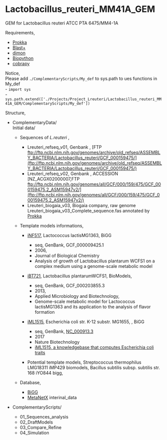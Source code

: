 # Lactobacillus_reuteri_MM41A_GEM
GEM for Lactobacillus reuteri ATCC PTA 6475/MM4-1A

Requirements,
- [Prokka](http://github.com) 
- [Blast+](https://blast.ncbi.nlm.nih.gov/Blast.cgi?CMD=Web&PAGE_TYPE=BlastDocs&DOC_TYPE=Download)
- [dimon](https://github.com/bbuchfink/diamond)
- [Biopython](https://biopython.org/)
- [cobrapy](https://opencobra.github.io/cobrapy/)

Notice, <br />
Please add `./ComplementaryScripts/My_def` to sys.path to ues functions in My_def   <br />
    - `import sys`    <br />
    - `sys.path.extend(['./Projects/Project_Lreuteri/Lactobacillus_reuteri_MM41A_GEM/ComplementaryScripts/My_def'])` 

Structure,

- ComplementaryData/  <br />
    Initial data/  <br />
    - Sequences of *L.reuteri* ,
        - Lreuteri_refseq_v01, Genbank , [FTP ftp://ftp.ncbi.nlm.nih.gov/genomes/archive/old_refseq/ASSEMBLY_BACTERIA/Lactobacillus_reuteri/GCF_000159475/](ftp://ftp.ncbi.nlm.nih.gov/genomes/archive/old_refseq/ASSEMBLY_BACTERIA/Lactobacillus_reuteri/GCF_000159475/)
        - Lreuteri_refseq_v02, Genbank , ACCESSION   [NZ_ACGX02000007,FTP ftp://ftp.ncbi.nlm.nih.gov/genomes/all/GCF/000/159/475/GCF_000159475.2_ASM15947v2/](ftp://ftp.ncbi.nlm.nih.gov/genomes/all/GCF/000/159/475/GCF_000159475.2_ASM15947v2/)
        - Lreuteri_biogaia_v03, Biogaia company, raw genome Lreuteri_biogaia_v03_Complete_sequence.fas annotated by [Prokka](http://github.com) 
    - Template models informations,
        - [iNF517](http://bigg.ucsd.edu/models/iNF517 ), Lactococcus lactisMG1363, BiGG
            - seq, GenBank, GCF_000009425.1
            - 2006, 
            - Journal of Biological Chemistry	
            - Analysis of growth of Lactobacillus plantarum WCFS1 on a complex medium using a genome-scale metabolic model
            
        - [iBT721](https://www.ebi.ac.uk/biomodels/MODEL1507180045 ), Lactobacillus plantarumWCFS1, BioModels, 
            - seq, GenBank, GCF_000203855.3
            - 2013, 
            - Applied Microbiology and Biotechnology,	
            - Genome-scale metabolic model for Lactococcus lactisMG1363 and its application to the analysis of flavor formation
        - [iML1515](http://bigg.ucsd.edu/models/iML1515 ), Escherichia coli str. K-12 substr. MG1655, , BiGG
            - seq, GenBank, [NC_000913.3](http://bigg.ucsd.edu/genomes/ncbi_accession:NC_000913.3 )
            - 2017
            - Nature Biotechnology
            - [iML1515, a knowledgebase that computes Escherichia coli traits](10.1038/nbt.3956 )
            
        - Potential template models,
          Streptococcus thermophilus LMG18311	iMP429	biomodels,
          Bacillus subtilis subsp. subtilis str. 168	iYO844	bigg,

    - Database,
        - [BiGG](http://bigg.ucsd.edu/data_access)
        - [MetaNetX](https://www.metanetx.org/mnxdoc/mnxref.html)
   interinal_data
   
 - ComplementaryScripts/

     - 01_Sequences_analysis
     - 02_DraftModels
     - 03_Compare_Refine
     - 04_Simulation
 









